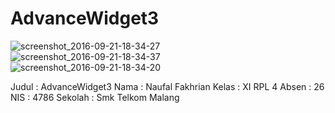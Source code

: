 # AdvanceWidget3
![screenshot_2016-09-21-18-34-27](https://cloud.githubusercontent.com/assets/22053684/18906116/65103084-8590-11e6-955a-0dbc24acd2d3.png)
<br>
![screenshot_2016-09-21-18-34-37](https://cloud.githubusercontent.com/assets/22053684/18906115/650c8bb4-8590-11e6-9fb8-4f81c4dfaf91.png)
<br>
![screenshot_2016-09-21-18-34-20](https://cloud.githubusercontent.com/assets/22053684/18906117/653d549c-8590-11e6-8d5f-4de3d29107ef.png)
<br>


Judul : AdvanceWidget3
Nama : Naufal Fakhrian
Kelas : XI RPL 4
Absen : 26
NIS : 4786
Sekolah : Smk Telkom Malang
